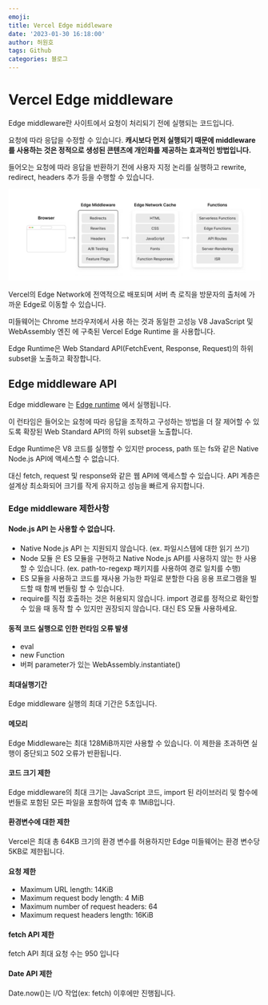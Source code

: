 ```yaml
---
emoji:
title: Vercel Edge middleware
date: '2023-01-30 16:18:00'
author: 허원호
tags: Github
categories: 블로그
---
```


# Vercel Edge middleware

Edge middleware란 사이트에서 요청이 처리되기 전에 실행되는 코드입니다.

요청에 따라 응답을 수정할 수 있습니다. **캐시보다 먼저 실행되기 때문에 middleware를 사용하는 것은 정적으로 생성된 콘텐츠에 개인화를 제공하는 효과적인 방법입니다.**

들어오는 요청에 따라 응답을 반환하기 전에 사용자 지정 논리를 실행하고 rewrite, redirect, headers 추가 등을 수행할 수 있습니다.

![(edge-middleware-light.png](edge-middleware-light.png)

Vercel의 Edge Network에 전역적으로 배포되며 서버 측 로직을 방문자의 출처에 가까운 Edge로 이동할 수 있습니다.

미들웨어는 Chrome 브라우저에서 사용 하는 것과 동일한 고성능 V8 JavaScript 및 WebAssembly 엔진 에 구축된 Vercel Edge Runtime 을 사용합니다.

Edge Runtime은 Web Standard API(FetchEvent, Response, Request)의 하위 subset을 노출하고 확장합니다.

## Edge middleware API

Edge middleware 는 [Edge runtime](https://vercel.com/docs/concepts/functions/edge-functions/edge-functions-api) 에서 실행됩니다.

이 런타임은 들어오는 요청에 따라 응답을 조작하고 구성하는 방법을 더 잘 제어할 수 있도록 확장된 Web Standard API의 하위 subset을 노출합니다.

Edge Runtime은 V8 코드를 실행할 수 있지만 process, path 또는 fs와 같은 Native Node.js API에 액세스할 수 없습니다.

대신 fetch, request 및 response와 같은 웹 API에 액세스할 수 있습니다. API 계층은 설계상 최소화되어 크기를 작게 유지하고 성능을 빠르게 유지합니다.

### Edge middleware 제한사항

#### Node.js API 는 사용할 수 없습니다.

- Native Node.js API 는 지원되지 않습니다. (ex. 파일시스템에 대한 읽기 쓰기)
- Node 모듈 은 ES 모듈을 구현하고 Native Node.js API를 사용하지 않는 한 사용할 수 있습니다. (ex. path-to-regexp 패키지를 사용하여 경로 일치를 수행)
- ES 모듈을 사용하고 코드를 재사용 가능한 파일로 분할한 다음 응용 프로그램을 빌드할 때 함께 번들링 할 수 있습니다.
- require를 직접 호출하는 것은 허용되지 않습니다. import 경로를 정적으로 확인할 수 있을 때 동작 할 수 있지만 권장되지 않습니다. 대신 ES 모듈 사용하세요.

#### 동적 코드 실행으로 인한 런타임 오류 발생

- eval
- new Function
- 버퍼 parameter가 있는 WebAssembly.instantiate()

#### 최대실행기간

Edge middleware 실행의 최대 기간은 5초입니다.

#### 메모리

Edge Middleware는 최대 128MiB까지만 사용할 수 있습니다. 이 제한을 초과하면 실행이 중단되고 502 오류가 반환됩니다.

#### 코드 크기 제한

Edge middleware의 최대 크기는 JavaScript 코드, import 된 라이브러리 및 함수에 번들로 포함된 모든 파일을 포함하여 압축 후 1MiB입니다.

#### 환경변수에 대한 제한

Vercel은 최대 총 64KB 크기의 환경 변수를 허용하지만 Edge 미들웨어는 환경 변수당 5KB로 제한됩니다.

#### 요청 제한

- Maximum URL length: 14KiB
- Maximum request body length: 4 MiB
- Maximum number of request headers: 64
- Maximum request headers length: 16KiB

#### fetch API 제한

fetch API 최대 요청 수는 950 입니다

#### Date API 제한

Date.now()는 I/O 작업(ex: fetch) 이후에만 진행됩니다.
